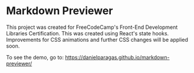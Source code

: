 # Markdown Previewer

This project was created for FreeCodeCamp's Front-End Development Libraries Certification. This was created using React's state hooks. Improvements for CSS animations and further CSS changes will be applied soon.

To see the demo, go to: https://danielparagas.github.io/markdown-previewer/